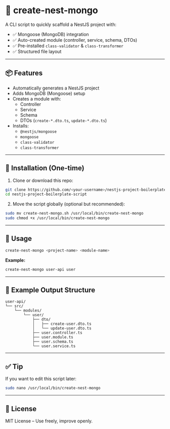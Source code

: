 # 🚀 create-nest-mongo

A CLI script to quickly scaffold a NestJS project with:

- ✅ Mongoose (MongoDB) integration
- ✅ Auto-created module (controller, service, schema, DTOs)
- ✅ Pre-installed `class-validator` & `class-transformer`
- ✅ Structured file layout

---

## 📦 Features

- Automatically generates a NestJS project
- Adds MongoDB (Mongoose) setup
- Creates a module with:
  - Controller
  - Service
  - Schema
  - DTOs (`create-*.dto.ts`, `update-*.dto.ts`)
- Installs:
  - `@nestjs/mongoose`
  - `mongoose`
  - `class-validator`
  - `class-transformer`

---

## 🔧 Installation (One-time)

1. Clone or download this repo:

```bash
git clone https://github.com/<your-username>/nestjs-project-boilerplate-script.git
cd nestjs-project-boilerplate-script
```

2. Move the script globally (optional but recommended):

```bash
sudo mv create-nest-mongo.sh /usr/local/bin/create-nest-mongo
sudo chmod +x /usr/local/bin/create-nest-mongo
```

---

## 🚀 Usage

```bash
create-nest-mongo <project-name> <module-name>
```

**Example:**

```bash
create-nest-mongo user-api user
```

---

## 📂 Example Output Structure

```
user-api/
└── src/
    └── modules/
        └── user/
            ├── dto/
            │   ├── create-user.dto.ts
            │   └── update-user.dto.ts
            ├── user.controller.ts
            ├── user.module.ts
            ├── user.schema.ts
            └── user.service.ts
```

---

## ✅ Tip

If you want to edit this script later:

```bash
sudo nano /usr/local/bin/create-nest-mongo
```

---

## 📄 License

MIT License – Use freely, improve openly.


